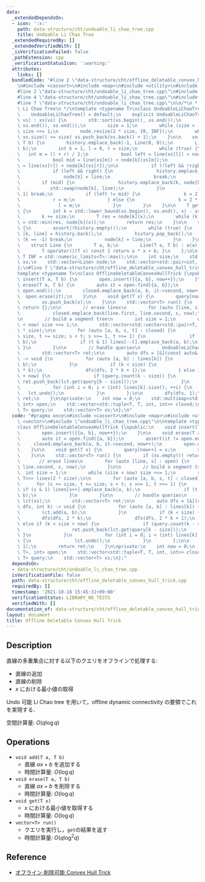 ```yaml
---
data:
  _extendedDependsOn:
  - icon: ':x:'
    path: data-structure/cht/undoable_li_chao_tree.cpp
    title: Undoable Li Chao Tree
  _extendedRequiredBy: []
  _extendedVerifiedWith: []
  _isVerificationFailed: false
  _pathExtension: cpp
  _verificationStatusIcon: ':warning:'
  attributes:
    links: []
  bundledCode: "#line 2 \"data-structure/cht/offline_deletable_convex_hull_trick.cpp\"\
    \n#include <cassert>\n#include <map>\n#include <utility>\n#include <vector>\n\
    #line 2 \"data-structure/cht/undoable_li_chao_tree.cpp\"\n#include <algorithm>\n\
    #line 4 \"data-structure/cht/undoable_li_chao_tree.cpp\"\n#include <limits>\n\
    #line 7 \"data-structure/cht/undoable_li_chao_tree.cpp\"\n\n/*\n * @brief Undoable\
    \ Li Chao Tree\n */\ntemplate <typename T>\nclass UndoableLiChaoTree {\npublic:\n\
    \    UndoableLiChaoTree() = default;\n    explicit UndoableLiChaoTree(const std::vector<T>&\
    \ vs) : xs(vs) {\n        std::sort(xs.begin(), xs.end());\n        xs.erase(std::unique(xs.begin(),\
    \ xs.end()), xs.end());\n        size = 1;\n        while (size < (int) xs.size())\
    \ size <<= 1;\n        node.resize(2 * size, {0, INF});\n        while ((int)\
    \ xs.size() <= size) xs.push_back(xs.back() + 1);\n    }\n\n    void add(T a,\
    \ T b) {\n        history.emplace_back(-1, Line(0, 0));\n        Line line(a,\
    \ b);\n        int k = 1, l = 0, r = size;\n        while (true) {\n         \
    \   int m = (l + r) / 2;\n            bool left = line(xs[l]) < node[k](xs[l]);\n\
    \            bool mid = line(xs[m]) < node[k](xs[m]);\n            bool right\
    \ = line(xs[r]) < node[k](xs[r]);\n\n            if (!left && !right) break;\n\
    \            if (left && right) {\n                history.emplace_back(k, node[k]);\n\
    \                node[k] = line;\n                break;\n            }\n    \
    \        if (mid) {\n                history.emplace_back(k, node[k]);\n     \
    \           std::swap(node[k], line);\n            }\n            if (r - l ==\
    \ 1) break;\n            if (left != mid) {\n                k = 2 * k;\n    \
    \            r = m;\n            } else {\n                k = 2 * k + 1;\n  \
    \              l = m;\n            }\n        }\n    }\n\n    T get(T x) const\
    \ {\n        int k = std::lower_bound(xs.begin(), xs.end(), x) - xs.begin();\n\
    \        k += size;\n        T res = node[k](x);\n        while (k >>= 1) res\
    \ = std::min(res, node[k](x));\n        return res;\n    }\n\n    void undo()\
    \ {\n        assert(!history.empty());\n        while (true) {\n            auto\
    \ [k, line] = history.back();\n            history.pop_back();\n            if\
    \ (k == -1) break;\n            node[k] = line;\n        }\n    }\n\nprivate:\n\
    \    struct Line {\n        T a, b;\n        Line(T a, T b) : a(a), b(b) {}\n\
    \        T operator()(T x) const { return a * x + b; }\n    };\n\n    static constexpr\
    \ T INF = std::numeric_limits<T>::max();\n\n    int size;\n    std::vector<T>\
    \ xs;\n    std::vector<Line> node;\n    std::vector<std::pair<int, Line>> history;\n\
    };\n#line 7 \"data-structure/cht/offline_deletable_convex_hull_trick.cpp\"\n\n\
    template <typename T>\nclass OfflineDeletableConvexHullTrick {\npublic:\n    void\
    \ insert(T a, T b) {\n        open.insert({{a, b}, now++});\n    }\n\n    void\
    \ erase(T a, T b) {\n        auto it = open.find({a, b});\n        assert(it !=\
    \ open.end());\n        closed.emplace_back(a, b, it->second, now++);\n      \
    \  open.erase(it);\n    }\n\n    void get(T x) {\n        query[now++] = x;\n\
    \        xs.push_back(x);\n    }\n\n    std::vector<T> run() {\n        if (xs.empty())\
    \ return {};\n\n        // erase lines\n        for (auto [line, s] : open) {\n\
    \            closed.emplace_back(line.first, line.second, s, now);\n        }\n\
    \n        // build a segment tree\n        int size = 1;\n        while (size\
    \ < now) size <<= 1;\n        std::vector<std::vector<std::pair<T, T>>> lines(2\
    \ * size);\n\n        for (auto [a, b, s, t] : closed) {\n            for (s +=\
    \ size, t += size; s < t; s >>= 1, t >>= 1) {\n                if (s & 1) lines[s++].emplace_back(a,\
    \ b);\n                if (t & 1) lines[--t].emplace_back(a, b);\n           \
    \ }\n        }\n\n        // handle queries\n        UndoableLiChaoTree<T> lct(xs);\n\
    \        std::vector<T> ret;\n\n        auto dfs = [&](const auto& dfs, int k)\
    \ -> void {\n            for (auto [a, b] : lines[k]) {\n                lct.add(a,\
    \ b);\n            }\n            if (k < size) {\n                dfs(dfs, 2\
    \ * k);\n                dfs(dfs, 2 * k + 1);\n            } else if (k < size\
    \ + now) {\n                if (query.count(k - size)) {\n                   \
    \ ret.push_back(lct.get(query[k - size]));\n                }\n            }\n\
    \            for (int i = 0; i < (int) lines[k].size(); ++i) {\n             \
    \   lct.undo();\n            }\n        };\n\n        dfs(dfs, 1);\n        return\
    \ ret;\n    }\n\nprivate:\n    int now = 0;\n    std::multimap<std::pair<T, T>,\
    \ int> open;\n    std::vector<std::tuple<T, T, int, int>> closed;\n    std::map<int,\
    \ T> query;\n    std::vector<T> xs;\n};\n"
  code: "#pragma once\n#include <cassert>\n#include <map>\n#include <utility>\n#include\
    \ <vector>\n#include \"undoable_li_chao_tree.cpp\"\n\ntemplate <typename T>\n\
    class OfflineDeletableConvexHullTrick {\npublic:\n    void insert(T a, T b) {\n\
    \        open.insert({{a, b}, now++});\n    }\n\n    void erase(T a, T b) {\n\
    \        auto it = open.find({a, b});\n        assert(it != open.end());\n   \
    \     closed.emplace_back(a, b, it->second, now++);\n        open.erase(it);\n\
    \    }\n\n    void get(T x) {\n        query[now++] = x;\n        xs.push_back(x);\n\
    \    }\n\n    std::vector<T> run() {\n        if (xs.empty()) return {};\n\n \
    \       // erase lines\n        for (auto [line, s] : open) {\n            closed.emplace_back(line.first,\
    \ line.second, s, now);\n        }\n\n        // build a segment tree\n      \
    \  int size = 1;\n        while (size < now) size <<= 1;\n        std::vector<std::vector<std::pair<T,\
    \ T>>> lines(2 * size);\n\n        for (auto [a, b, s, t] : closed) {\n      \
    \      for (s += size, t += size; s < t; s >>= 1, t >>= 1) {\n               \
    \ if (s & 1) lines[s++].emplace_back(a, b);\n                if (t & 1) lines[--t].emplace_back(a,\
    \ b);\n            }\n        }\n\n        // handle queries\n        UndoableLiChaoTree<T>\
    \ lct(xs);\n        std::vector<T> ret;\n\n        auto dfs = [&](const auto&\
    \ dfs, int k) -> void {\n            for (auto [a, b] : lines[k]) {\n        \
    \        lct.add(a, b);\n            }\n            if (k < size) {\n        \
    \        dfs(dfs, 2 * k);\n                dfs(dfs, 2 * k + 1);\n            }\
    \ else if (k < size + now) {\n                if (query.count(k - size)) {\n \
    \                   ret.push_back(lct.get(query[k - size]));\n               \
    \ }\n            }\n            for (int i = 0; i < (int) lines[k].size(); ++i)\
    \ {\n                lct.undo();\n            }\n        };\n\n        dfs(dfs,\
    \ 1);\n        return ret;\n    }\n\nprivate:\n    int now = 0;\n    std::multimap<std::pair<T,\
    \ T>, int> open;\n    std::vector<std::tuple<T, T, int, int>> closed;\n    std::map<int,\
    \ T> query;\n    std::vector<T> xs;\n};"
  dependsOn:
  - data-structure/cht/undoable_li_chao_tree.cpp
  isVerificationFile: false
  path: data-structure/cht/offline_deletable_convex_hull_trick.cpp
  requiredBy: []
  timestamp: '2021-10-18 15:45:31+09:00'
  verificationStatus: LIBRARY_NO_TESTS
  verifiedWith: []
documentation_of: data-structure/cht/offline_deletable_convex_hull_trick.cpp
layout: document
title: Offline Deletable Convex Hull Trick
---
```


## Description

直線の多重集合に対する以下のクエリをオフラインで処理する:
- 直線の追加
- 直線の削除
- $x$ における最小値の取得

Undo 可能 Li Chao tree を用いて，offline dynamic connectivity の要領でこれを実現する．

空間計算量: $O(q\log q)$

## Operations

- `void add(T a, T b)`
    - 直線 $ax + b$ を追加する
    - 時間計算量: $O(\log q)$
- `void erase(T a, T b)`
    - 直線 $ax + b$ を削除する
    - 時間計算量: $O(\log q)$
- `void get(T x)`
    - $x$ における最小値を取得する
    - 時間計算量: $O(\log q)$
- `vector<T> run()`
    - クエリを実行し，`get`の結果を返す
    - 時間計算量: $O(q\log^2 q)$

## Reference

- [オフライン 削除可能 Convex Hull Trick](https://mugen1337.github.io/procon/DataStructure/DeletableLiChaoTreeOffline.cpp)
